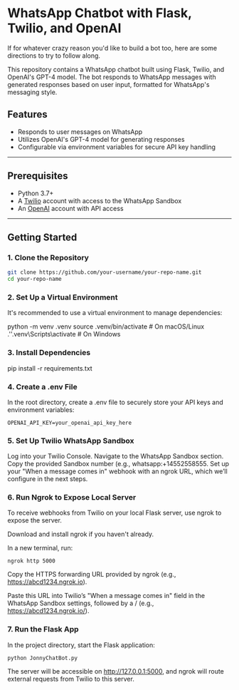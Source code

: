 # WhatsApp Chatbot with Flask, Twilio, and OpenAI

If for whatever crazy reason you'd like to build a bot too, here are some directions to try to follow along.

This repository contains a WhatsApp chatbot built using Flask, Twilio, and OpenAI's GPT-4 model. The bot responds to WhatsApp messages with generated responses based on user input, formatted for WhatsApp's messaging style.

## Features

- Responds to user messages on WhatsApp
- Utilizes OpenAI's GPT-4 model for generating responses
- Configurable via environment variables for secure API key handling

---

## Prerequisites

- Python 3.7+
- A [Twilio](https://www.twilio.com) account with access to the WhatsApp Sandbox
- An [OpenAI](https://platform.openai.com) account with API access

---

## Getting Started

### 1. Clone the Repository

```bash
git clone https://github.com/your-username/your-repo-name.git
cd your-repo-name
```

### 2. Set Up a Virtual Environment
It's recommended to use a virtual environment to manage dependencies:

python -m venv .venv
source .venv/bin/activate   # On macOS/Linux
.'\'.venv\Scripts\activate    # On Windows

### 3. Install Dependencies
pip install -r requirements.txt

### 4. Create a .env File
In the root directory, create a .env file to securely store your API keys and environment variables:
```
OPENAI_API_KEY=your_openai_api_key_here
```

### 5. Set Up Twilio WhatsApp Sandbox
Log into your Twilio Console.
Navigate to the WhatsApp Sandbox section.
Copy the provided Sandbox number (e.g., whatsapp:+14552558555.
Set up your "When a message comes in" webhook with an ngrok URL, which we’ll configure in the next steps.

### 6. Run Ngrok to Expose Local Server
To receive webhooks from Twilio on your local Flask server, use ngrok to expose the server.

Download and install ngrok if you haven't already.

In a new terminal, run:
```
ngrok http 5000
```

Copy the HTTPS forwarding URL provided by ngrok (e.g., https://abcd1234.ngrok.io).

Paste this URL into Twilio’s "When a message comes in" field in the WhatsApp Sandbox settings, followed by a / (e.g., https://abcd1234.ngrok.io/).

### 7. Run the Flask App
In the project directory, start the Flask application:
```
python JonnyChatBot.py
```
The server will be accessible on http://127.0.0.1:5000, and ngrok will route external requests from Twilio to this server.